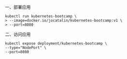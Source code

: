 一、部署应用

```
kubectl run kubernetes-bootcamp \
> --image=docker.io/jocatalin/kubernetes-bootcamp:v1 \
> --port=8080
```

二、访问应用

```
kubectl expose deployment/kubernetes-bootcamp \
--type="NodePort" \
--port=8080
```

